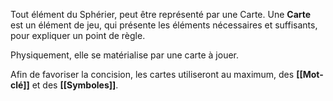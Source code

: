 Tout élément du Sphérier, peut être représenté par une Carte.
Une **Carte** est un élément de jeu, qui présente les éléments nécessaires et suffisants, pour expliquer un point de règle.

Physiquement, elle se matérialise par une carte à jouer. 

Afin de favoriser la concision, les cartes utiliseront au maximum, des **[[Mot-clé]]** et des **[[Symboles]]**.